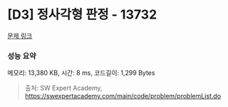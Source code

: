 # [D3] 정사각형 판정 - 13732 

[문제 링크](https://swexpertacademy.com/main/code/problem/problemDetail.do?contestProbId=AX8BAN1qTwoDFARO) 

### 성능 요약

메모리: 13,380 KB, 시간: 8 ms, 코드길이: 1,299 Bytes



> 출처: SW Expert Academy, https://swexpertacademy.com/main/code/problem/problemList.do